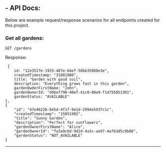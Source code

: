 ## - API Docs:
Below are example request/response scenarios for all endpoints created for this project.

### Get all gardens:

```GET /gardens```

Response:

```
 {
    id: "12e3527e-1933-407e-84ef-58bb35088e3e",
    createdTimestamp: "31081988",
    title: "Garden with good soil",
    description: "Everything grows fast in this garden", 
    gardenOwderFirstName: "John",
    gardenOwnerId: "ddbe7790-40ef-41c0-80a9-f14755851301",
    gardenStatus: "AVAILABLE"
},
{
    "id": "47e4622b-845d-4f1f-9e1d-2994e5937c1c",
    "createdTimestamp": "15051992",
    "title": "Sunny Garden",
    "description": "Perfect for sunflowers",
    "gardenOwnerFirstName": "Alice",
    "gardenOwnerId": "fa3a9c6d-9d2d-4a3c-ae97-4a763d5c9b08",
    "gardenStatus": "NOT_AVAILABLE"
}

```



--------------